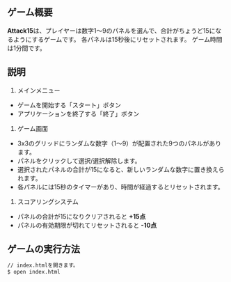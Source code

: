 ## ゲーム概要

**Attack15**は、プレイヤーは数字1〜9のパネルを選んで、合計がちょうど15になるようにするゲームです。
各パネルは15秒後にリセットされます。
ゲーム時間は1分間です。

## 説明

1. メインメニュー
- ゲームを開始する「スタート」ボタン
- アプリケーションを終了する「終了」ボタン

1. ゲーム画面
- 3x3のグリッドにランダムな数字（1〜9）が配置された9つのパネルがあります。
- パネルをクリックして選択/選択解除します。
- 選択されたパネルの合計が15になると、新しいランダムな数字に置き換えられます。
- 各パネルには15秒のタイマーがあり、時間が経過するとリセットされます。

1. スコアリングシステム
- パネルの合計が15になりクリアされると **+15点**
- パネルの有効期限が切れてリセットされると **-10点**

## ゲームの実行方法

```bash
// index.htmlを開きます。
$ open index.html
```
